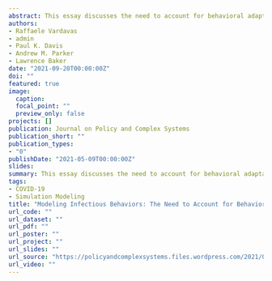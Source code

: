 ```yaml
---
abstract: This essay discusses the need to account for behavioral adaptation in COVID-19 models.
authors:
- Raffaele Vardavas
- admin
- Paul K. Davis
- Andrew M. Parker
- Lawrence Baker
date: "2021-09-20T00:00:00Z"
doi: ""
featured: true
image:
  caption:
  focal_point: ""
  preview_only: false
projects: []
publication: Journal on Policy and Complex Systems
publication_short: ""
publication_types:
- "0"
publishDate: "2021-05-09T00:00:00Z"
slides:
summary: This essay discusses the need to account for behavioral adaptation in COVID-19 models.
tags:
- COVID-19
- Simulation Modeling
title: "Modeling Infectious Behaviors: The Need to Account for Behavioral Adaptation in COVID-19 Models"
url_code: ""
url_dataset: ""
url_pdf: ""
url_poster: ""
url_project: ""
url_slides: ""
url_source: "https://policyandcomplexsystems.files.wordpress.com/2021/09/modeling-infectious-behaviors.pdf"
url_video: ""
---
```



